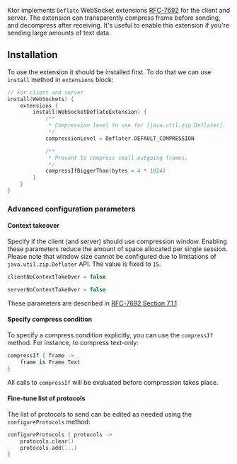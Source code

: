 [//]: # (title: WebSocket Deflate extension)

Ktor implements `Deflate` WebSocket extensions [RFC-7692](https://tools.ietf.org/html/rfc7692) 
for the client and server. The extension can transparently compress frame before sending, and decompress after receiving.
It's useful to enable this extension if you're sending large amounts of text data.

## Installation

To use the extension it should be installed first. To do that we can use `install` method in `extensions` block:

```kotlin
// For client and server
install(WebSockets) {
    extensions {
        install(WebSocketDeflateExtension) {
            /**
             * Compression level to use for [java.util.zip.Deflater].
             */
            compressionLevel = Deflater.DEFAULT_COMPRESSION

            /**
             * Prevent to compress small outgoing frames.
             */
            compressIfBiggerThan(bytes = 4 * 1024)
        }
    }
}
```

### Advanced configuration parameters 

#### Context takeover

Specify if the client (and server) should use compression window. Enabling these parameters reduce the amount of space 
allocated per single session. Please note that window size
cannot be configured due to limitations of `java.util.zip.Deflater` API. The value is fixed to `15`.

```kotlin
clientNoContextTakeOver = false

serverNoContextTakeOver = false
```

These parameters are described in [RFC-7692 Section 7.1.1](https://tools.ietf.org/html/rfc7692#section-7.1.1)

#### Specify compress condition

To specify a compress condition explicitly, you can use the `compressIf` method. For instance, to compress text-only:

```kotlin
compressIf { frame -> 
    frame is Frame.Text
}
```
All calls to `compressIf` will be evaluated before compression takes place.

#### Fine-tune list of protocols

The list of protocols to send can be edited as needed using the `configureProtocols` method:

```kotlin
configureProtocols { protocols ->
    protocols.clear()
    protocols.add(...)
}
```
